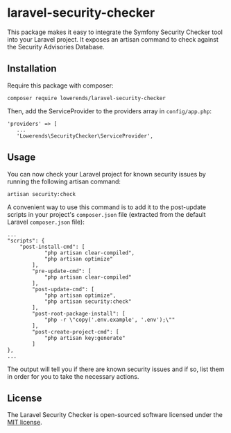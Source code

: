 # laravel-security-checker
This package makes it easy to integrate the Symfony Security Checker tool into your Laravel project. It exposes an artisan command to check against the Security Advisories Database.

## Installation

Require this package with composer:

```
composer require lowerends/laravel-security-checker
```

Then, add the ServiceProvider to the providers array in `config/app.php`:

```
'providers' => [
   ...
   'Lowerends\SecurityChecker\ServiceProvider',
```

## Usage

You can now check your Laravel project for known security issues by running the following artisan command:

```
artisan security:check
```

A convenient way to use this command is to add it to the post-update scripts in your project's `composer.json` file (extracted from the default Laravel `composer.json` file):

```
...
"scripts": {
    "post-install-cmd": [
            "php artisan clear-compiled",
            "php artisan optimize"
        ],
        "pre-update-cmd": [
            "php artisan clear-compiled"
        ],
        "post-update-cmd": [
            "php artisan optimize",
            "php artisan security:check"
        ],
        "post-root-package-install": [
            "php -r \"copy('.env.example', '.env');\""
        ],
        "post-create-project-cmd": [
            "php artisan key:generate"
        ]
},
...
```

The output will tell you if there are known security issues and if so, list them in order for you to take the necessary actions.

## License

The Laravel Security Checker is open-sourced software licensed under the [MIT license](http://opensource.org/licenses/MIT).
